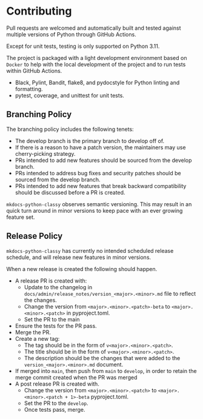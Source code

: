 # Contributing

Pull requests are welcomed and automatically built and tested against multiple versions of Python through GitHub Actions. 

Except for unit tests, testing is only supported on Python 3.11.

The project is packaged with a light development environment based on `Docker` to help with the local development of the project and to run tests within  GitHub Actions.

<!-- The project is following Network to Code software development guidelines and are leveraging the following: -->

- Black, Pylint, Bandit, flake8, and pydocstyle for Python linting and formatting.
- pytest, coverage, and unittest for unit tests.

## Branching Policy

The branching policy includes the following tenets:

- The develop branch is the primary branch to develop off of.
- If there is a reason to have a patch version, the maintainers may use cherry-picking strategy.
- PRs intended to add new features should be sourced from the develop branch.
- PRs intended to address bug fixes and security patches should be sourced from the develop branch.
- PRs intended to add new features that break backward compatibility should be discussed before a PR is created.

`mkdocs-python-classy` observes semantic versioning. This may result in an quick turn around in minor versions to keep pace with an ever growing feature set.

## Release Policy

`mkdocs-python-classy` has currently no intended scheduled release schedule, and will release new features in minor versions.

When a new release is created the following should happen.

- A release PR is created with:
    - Update to the changelog in `docs/admin/release_notes/version_<major>.<minor>.md` file to reflect the changes.
    - Change the version from `<major>.<minor>.<patch>-beta` to `<major>.<minor>.<patch>` in pyproject.toml.
    - Set the PR to the main
- Ensure the tests for the PR pass.
- Merge the PR.
- Create a new tag:
    - The tag should be in the form of `v<major>.<minor>.<patch>`.
    - The title should be in the form of `v<major>.<minor>.<patch>`.
    - The description should be the changes that were added to the `version_<major>.<minor>.md` document.
- If merged into `main`, then push from `main` to `develop`, in order to retain the merge commit created when the PR was merged
- A post release PR is created with.
    - Change the version from `<major>.<minor>.<patch>` to `<major>.<minor>.<patch + 1>-beta` pyproject.toml.
    - Set the PR to the `develop`.
    - Once tests pass, merge.